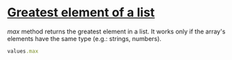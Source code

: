 [1]: http://rosettacode.org/wiki/Greatest_element_of_a_list

# [Greatest element of a list][1]

_max_ method returns the greatest element in a list. It works only if the array's elements have the same type (e.g.: strings, numbers).

```ruby
values.max
```
